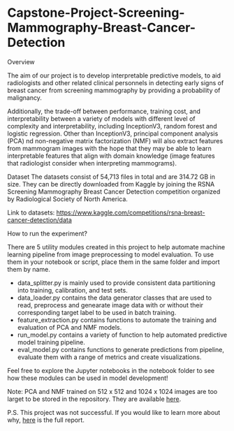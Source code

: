 # Capstone-Project-Screening-Mammography-Breast-Cancer-Detection

Overview

The aim of our project is to develop interpretable predictive models, to aid radiologists and other related clinical personnels in detecting early signs of breast cancer from screening mammography by providing a probability of malignancy.

Additionally, the trade-off between performance, training cost, and interpretability between a variety of models with different level of complexity and interpretability, including InceptionV3, random forest  and logistic regression. Other than InceptionV3, principal component analysis (PCA) nd non-negative matrix factorization (NMF) will also extract features from mammogram images with the hope that they may be able to learn interpretable features that align with domain knowledge (image features that radiologist consider when interpreting mammograms).



Dataset
The datasets consist of 54,713 files in total and are 314.72 GB in size. They can be directly downloaded from Kaggle by joining the RSNA Screening Mammography Breast Cancer Detection competition organized by Radiological Society of North America.

Link to datasets: https://www.kaggle.com/competitions/rsna-breast-cancer-detection/data


How to run the experiment?

There are 5 utility modules created in this project to help automate machine learning pipeline from image preprocessing to model evaluation. To use them in your notebook or script, place them in the same folder and import them by name.

- data_splitter.py is mainly used to provide consistent data partitioning into training, calibration, and test sets.
- data_loader.py contains the data generator classes that are used to read, preprocess and genearate image data with or without their corresponding target label to be used in batch training.
- feature_extraction.py contains functions to automate the training and evaluation of PCA and NMF models.
- run_model.py contains a variety of function to help automated predictive model training pipeline.
- eval_model.py contains functions to generate predictions from pipeline, evaluate them with a range of metrics and create visualizations.


Feel free to explore the  Jupyter notebooks in the notebook folder to see how these modules can be used in model development!

Note: PCA and NMF trained on 512 x 512 and 1024 x 1024 images are too larget to be stored in the repository. They are available [here](https://drive.google.com/drive/folders/17bDPY74nv2s0e1BCvJQh0ECKpZYZR3Az?usp=sharing).

P.S. This project was not successful. If you would like to learn more about why, [here](https://drive.google.com/file/d/1oSDM29Z2ETLBEibrpd0sdwnkEKNsNaRJ/view?usp=share_link) is the full report.
